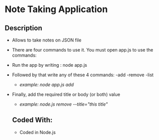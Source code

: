 # Note Taking Application

## Description

- Allows to take notes on JSON file
- There are four commands to use it. You must open app.js to use the commands:
- Run the app by writing : node app.js
- Followed by that write any of these 4 commands:
	-add
	-remove
	-list
  - _example: node app.js add_

- Finally, add the required title or body (or both) value
  - _example: node.js remove --title="this title"_
  
  ## Coded With:
  - Coded in Node.js

